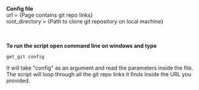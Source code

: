 
<b>Config file</b>
<br />
url = {Page contains git repo links}
<br />
root_directory = {Path to clone git repository on local machine}

<br />
<br />
<b>To run the script open command line on windows and type</b>
 
 <code>get_git config</code>
 
It will take "config" as an argument and read the parameters inside the file. The script will loop through all the git repo links it finds inside the URL you provided.
